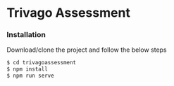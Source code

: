 # Trivago Assessment

### Installation

Download/clone the project and follow the below steps

```sh
$ cd trivagoassessment
$ npm install
$ npm run serve
```
